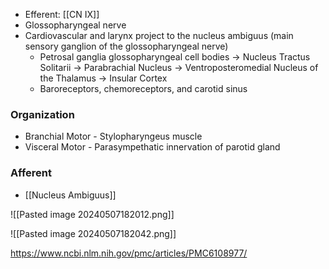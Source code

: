 - Efferent: [[CN IX]]
- Glossopharyngeal nerve
- Cardiovascular and larynx project to the nucleus ambiguus (main sensory ganglion of the glossopharyngeal nerve)
	- Petrosal ganglia glossopharyngeal cell bodies -> Nucleus Tractus Solitarii -> Parabrachial Nucleus -> Ventroposteromedial Nucleus of the Thalamus -> Insular Cortex
	- Baroreceptors, chemoreceptors, and carotid sinus
### Organization
- Branchial Motor - Stylopharyngeus muscle
- Visceral Motor - Parasympethatic innervation of parotid gland
### Afferent
- [[Nucleus Ambiguus]]

![[Pasted image 20240507182012.png]]

![[Pasted image 20240507182042.png]]

https://www.ncbi.nlm.nih.gov/pmc/articles/PMC6108977/